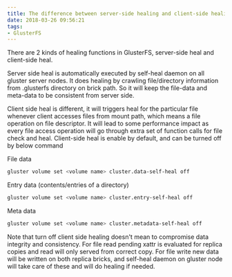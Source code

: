 ```yaml
---
title: The difference between server-side healing and client-side healing in GlusterFS
date: 2018-03-26 09:56:21
tags:
- GlusterFS
---
```


There are 2 kinds of healing functions in GlusterFS, server-side heal and client-side heal.

Server side heal is automatically executed by self-heal daemon on all gluster server nodes. It does healing by crawling file/directory information from .glusterfs directory on brick path. So it will keep the file-data and meta-data to be consistent from server side.

Client side heal is different, it will triggers heal for the particular file whenever client accesses files from mount path, which means a file operation on file descriptor. It will lead to some performance impact as every file access operation will go through extra set of function calls for file check and heal.
Client-side heal is enable by default, and can be turned off by below command

File data

```sh
gluster volume set <volume name> cluster.data-self-heal off
```

Entry data (contents/entries of a directory)

```sh
gluster volume set <volume name> cluster.entry-self-heal off
```

Meta data

```sh
gluster volume set <volume name> cluster.metadata-self-heal off
```

Note that turn off client side healing doesn't mean to compromise data
integrity and consistency. For file read pending xattr is evaluated for replica
copies and read will only served from correct copy. For file write new data
will be written on both replica bricks, and self-heal daemon on gluster node
will take care of these and will do healing if needed.
